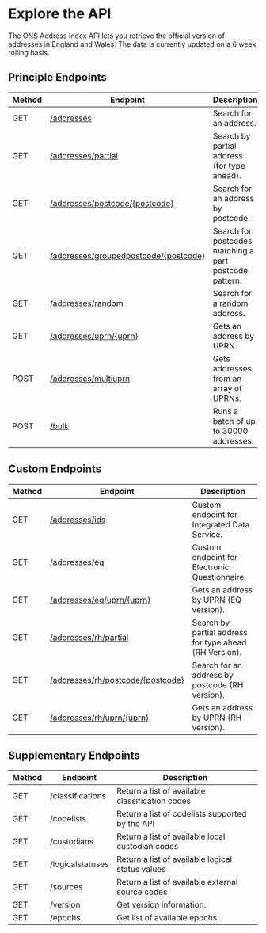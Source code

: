 <h1>Explore the API</h1>

<p>The ONS Address Index API lets you retrieve the official version of addresses in England and Wales. The data is currently updated on a 6 week rolling basis.</p>

<h2>Principle Endpoints</h2>

<table class="table">
    <thead class="table--head">
    <th scope="col" class="table--header--cell">Method</th>
    <th scope="col" class="table--header--cell">Endpoint</th>
    <th scope="col" class="table--header--cell">Description</th>
    </thead>
    <tbody>
    <tr class="table--row">
        <td class="table--cell">GET</td>
        <td class="table--cell"><a href="addresses/readme.md">/addresses</a></td>
        <td class="table--cell">
            Search for an address.
        </td>
    </tr>
    <tr class="table--row">
        <td class="table--cell">GET</td>
        <td class="table--cell"><a href="partial/readme.md">/addresses/partial</a></td>
        <td class="table--cell">
            Search by partial address (for type ahead).
        </td>
    </tr>
    <tr class="table--row">
        <td class="table--cell">GET</td>
        <td class="table--cell"><a href="postcode/readme.md">/addresses/postcode/{postcode}</a></td>
        <td class="table--cell">
            Search for an address by postcode.
        </td>
    </tr>
        <tr class="table--row">
            <td class="table--cell">GET</td>
            <td class="table--cell"><a href="groupedpostcode/readme.md">/addresses/groupedpostcode/{postcode}</a></td>
            <td class="table--cell">
                Search for postcodes matching a part postcode pattern.
            </td>
        </tr>
    <tr class="table--row">
        <td class="table--cell">GET</td>
        <td class="table--cell"><a href="random/readme.md">/addresses/random</a></td>
        <td class="table--cell">
            Search for a random address.
        </td>
    </tr>
    <tr class="table--row">
        <td class="table--cell">GET</td>
        <td class="table--cell"><a href="uprn/readme.md">/addresses/uprn/{uprn}</a></td>
        <td class="table--cell">
            Gets an address by UPRN.
        </td>
    </tr>
    <tr class="table--row">
        <td class="table--cell">POST</td>
        <td class="table--cell"><a href="mutliuprn/readme.md">/addresses/multiuprn</a></td>
        <td class="table--cell">
            Gets addresses from an array of UPRNs.
        </td>
    </tr>
    <tr class="table--row">
        <td class="table--cell">POST</td>
        <td class="table--cell"><a href="bulk/readme.md">/bulk</a></td>
        <td class="table--cell">
            Runs a batch of up to 30000 addresses.
        </td>
    </tr>
   </tbody>
</table>

<h2>Custom Endpoints</h2>

<table class="table">
    <thead class="table--head">
    <th scope="col" class="table--header--cell">Method</th>
    <th scope="col" class="table--header--cell">Endpoint</th>
    <th scope="col" class="table--header--cell">Description</th>
    </thead>
    <tbody>
    <tr class="table--row">
        <td class="table--cell">GET</td>
        <td class="table--cell"><a href="ids/readme.md">/addresses/ids</a></td>
        <td class="table--cell">
            Custom endpoint for Integrated Data Service.
        </td>
    </tr>
    <tr class="table--row">
        <td class="table--cell">GET</td>
        <td class="table--cell"><a href="eq/readme.md">/addresses/eq</a></td>
        <td class="table--cell">
            Custom endpoint for Electronic Questionnaire.
        </td>
    </tr>
    <tr class="table--row">
        <td class="table--cell">GET</td>
        <td class="table--cell"><a href="eq/uprn/readme.md">/addresses/eq/uprn/{uprn}</a></td>
        <td class="table--cell">
            Gets an address by UPRN (EQ version).
        </td>
    </tr>
    <tr class="table--row">
        <td class="table--cell">GET</td>
        <td class="table--cell"><a href="rh/partial/readme.md">/addresses/rh/partial</a></td>
        <td class="table--cell">
            Search by partial address for type ahead (RH Version).
        </td>
    </tr>
    <tr class="table--row">
        <td class="table--cell">GET</td>
        <td class="table--cell"><a href="rh/postcode/readme.md">/addresses/rh/postcode/{postcode}</a></td>
        <td class="table--cell">
            Search for an address by postcode (RH version).
        </td>
    </tr>
    <tr class="table--row">
        <td class="table--cell">GET</td>
        <td class="table--cell"><a href="rh/uprn/readme.md">/addresses/rh/uprn/{uprn}</a></td>
        <td class="table--cell">
            Gets an address by UPRN (RH version).
        </td>
    </tr>
  </tbody>
</table>


<h2>Supplementary Endpoints</h2>

<table class="table">
    <thead class="table--head">
    <th scope="col" class="table--header--cell">Method</th>
    <th scope="col" class="table--header--cell">Endpoint</th>
    <th scope="col" class="table--header--cell">Description</th>
    </thead>
    <tbody>
    <tr class="table--row">
        <td class="table--cell">GET</td>
        <td class="table--cell">/classifications</td>
        <td class="table--cell">
            Return a list of available classification codes
        </td>
    </tr>
    <tr class="table--row">
        <td class="table--cell">GET</td>
        <td class="table--cell">/codelists</td>
        <td class="table--cell">
            Return a list of codelists supported by the API
        </td>
    </tr>
    <tr class="table--row">
        <td class="table--cell">GET</td>
        <td class="table--cell">/custodians</td>
        <td class="table--cell">
            Return a list of available local custodian codes
        </td>
    </tr>
    <tr class="table--row">
        <td class="table--cell">GET</td>
        <td class="table--cell">/logicalstatuses</td>
        <td class="table--cell">
            Return a list of available logical status values
        </td>
    </tr>
    <tr class="table--row">
        <td class="table--cell">GET</td>
        <td class="table--cell">/sources</td>
        <td class="table--cell">
            Return a list of available external source codes
        </td>
    </tr>
    <tr class="table--row">
        <td class="table--cell">GET</td>
        <td class="table--cell">/version</td>
        <td class="table--cell">
            Get version information.
        </td>
    </tr>
    <tr class="table--row">
        <td class="table--cell">GET</td>
        <td class="table--cell">/epochs</td>
        <td class="table--cell">
            Get list of available epochs.
        </td>
    </tr>
    </tbody>
</table>